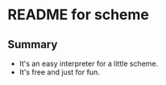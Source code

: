 # **README for scheme**

## **Summary**
  * It's an easy interpreter for a little scheme.
  * It's free and just for fun.
